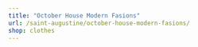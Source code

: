 ```yaml
---
title: "October House Modern Fasions"
url: /saint-augustine/october-house-modern-fasions/
shop: clothes
---
```

